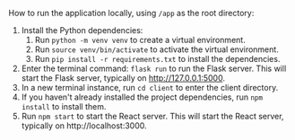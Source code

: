 How to run the application locally, using `/app` as the root directory:

1. Install the Python dependencies:
    1. Run `python -m venv venv` to create a virtual environment.
    2. Run `source venv/bin/activate` to activate the virtual environment.
    3. Run `pip install -r requirements.txt` to install the dependencies.
2. Enter the terminal command: `flask run` to run the Flask server. This will start the Flask server, typically on http://127.0.0.1:5000.
3. In a new terminal instance, run `cd client` to enter the client directory.
4. If you haven't already installed the project dependencies, run `npm install` to install them.
5. Run `npm start` to start the React server. This will start the React server, typically on http://localhost:3000.